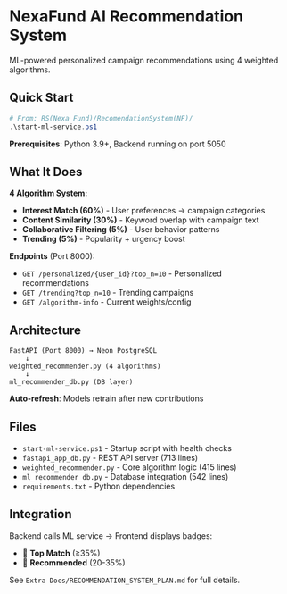 # NexaFund AI Recommendation System

ML-powered personalized campaign recommendations using 4 weighted algorithms.

## Quick Start

```powershell
# From: RS(Nexa Fund)/RecomendationSystem(NF)/
.\start-ml-service.ps1
```

**Prerequisites**: Python 3.9+, Backend running on port 5050

## What It Does

**4 Algorithm System:**
- **Interest Match (60%)** - User preferences → campaign categories
- **Content Similarity (30%)** - Keyword overlap with campaign text  
- **Collaborative Filtering (5%)** - User behavior patterns
- **Trending (5%)** - Popularity + urgency boost

**Endpoints** (Port 8000):
- `GET /personalized/{user_id}?top_n=10` - Personalized recommendations
- `GET /trending?top_n=10` - Trending campaigns
- `GET /algorithm-info` - Current weights/config

## Architecture

```
FastAPI (Port 8000) → Neon PostgreSQL
    ↓
weighted_recommender.py (4 algorithms)
    ↓
ml_recommender_db.py (DB layer)
```

**Auto-refresh**: Models retrain after new contributions

## Files

- `start-ml-service.ps1` - Startup script with health checks
- `fastapi_app_db.py` - REST API server (713 lines)
- `weighted_recommender.py` - Core algorithm logic (415 lines)
- `ml_recommender_db.py` - Database integration (542 lines)
- `requirements.txt` - Python dependencies

## Integration

Backend calls ML service → Frontend displays badges:
- 🌟 **Top Match** (≥35%)
- 🎯 **Recommended** (20-35%)

See `Extra Docs/RECOMMENDATION_SYSTEM_PLAN.md` for full details.
